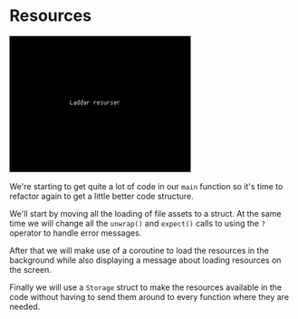 # Resources

![Black image with the text "Loading resources" followed by three blinking dots](images/coroutines-and-storage.gif#center)

We're starting to get quite a lot of code in our `main` function so it's time
to refactor again to get a little better code structure.

We'll start by moving all the loading of file assets to a struct. At the same
time we will change all the `unwrap()` and `expect()` calls to using the `?`
operator to handle error messages.

After that we will make use of a coroutine to load the resources in the
background while also displaying a message about loading resources on the
screen.

Finally we will use a `Storage` struct to make the resources available in the
code without having to send them around to every function where they are
needed.
